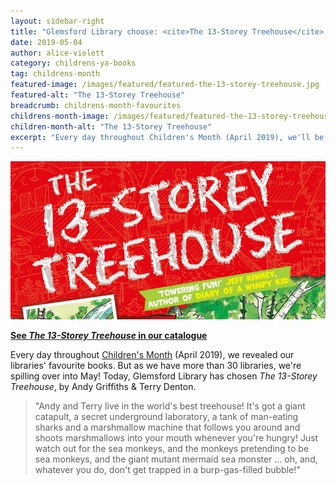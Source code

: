 ```yaml
---
layout: sidebar-right
title: "Glemsford Library choose: <cite>The 13-Storey Treehouse</cite>, by Andy Griffiths & Terry Denton"
date: 2019-05-04
author: alice-violett
category: childrens-ya-books
tag: childrens-month
featured-image: /images/featured/featured-the-13-storey-treehouse.jpg
featured-alt: "The 13-Storey Treehouse"
breadcrumb: childrens-month-favourites
childrens-month-image: /images/featured/featured-the-13-storey-treehouse-358.jpg
children-month-alt: "The 13-Storey Treehouse"
excerpt: "Every day throughout Children's Month (April 2019), we'll be revealing our libraries' favourite books. Today, Glemsford Library has chosen <cite>The 13-Storey Treehouse</cite>, by Andy Griffiths & Terry Denton."
---
```


![The 13-Storey Treehouse](/images/featured/featured-the-13-storey-treehouse.jpg)

**[See <cite>The 13-Storey Treehouse</cite> in our catalogue](https://suffolk.spydus.co.uk/cgi-bin/spydus.exe/ENQ/OPAC/BIBENQ?BRN=1694366)**

Every day throughout [Children's Month](/childrens-month/) (April 2019), we revealed our libraries' favourite books. But as we have more than 30 libraries, we're spilling over into May! Today, Glemsford Library has chosen <cite>The 13-Storey Treehouse</cite>, by Andy Griffiths & Terry Denton.

> "Andy and Terry live in the world's best treehouse! It's got a giant catapult, a secret underground laboratory, a tank of man-eating sharks and a marshmallow machine that follows you around and shoots marshmallows into your mouth whenever you're hungry! Just watch out for the sea monkeys, and the monkeys pretending to be sea monkeys, and the giant mutant mermaid sea monster ... oh, and, whatever you do, don't get trapped in a burp-gas-filled bubble!"
